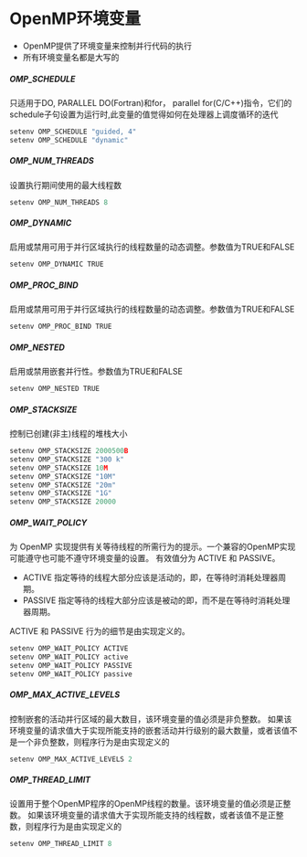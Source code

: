 # OpenMP环境变量

- OpenMP提供了环境变量来控制并行代码的执行
- 所有环境变量名都是大写的

##### OMP_SCHEDULE

只适用于DO, PARALLEL DO(Fortran)和for， parallel for(C/C++)指令，它们的schedule子句设置为运行时,此变量的值觉得如何在处理器上调度循环的迭代

```C++
setenv OMP_SCHEDULE "guided, 4"
setenv OMP_SCHEDULE "dynamic"
```

##### OMP_NUM_THREADS

设置执行期间使用的最大线程数

```C++
setenv OMP_NUM_THREADS 8
```

##### OMP_DYNAMIC

启用或禁用可用于并行区域执行的线程数量的动态调整。参数值为TRUE和FALSE

```C++
setenv OMP_DYNAMIC TRUE
```

##### OMP_PROC_BIND

启用或禁用可用于并行区域执行的线程数量的动态调整。参数值为TRUE和FALSE

```C++
setenv OMP_PROC_BIND TRUE
```

##### OMP_NESTED

启用或禁用嵌套并行性。参数值为TRUE和FALSE

```C++
setenv OMP_NESTED TRUE
```

##### OMP_STACKSIZE

控制已创建(非主)线程的堆栈大小

```C++
setenv OMP_STACKSIZE 2000500B
setenv OMP_STACKSIZE "300 k"
setenv OMP_STACKSIZE 10M
setenv OMP_STACKSIZE "10M"
setenv OMP_STACKSIZE "20m"
setenv OMP_STACKSIZE "1G"
setenv OMP_STACKSIZE 20000
```

##### OMP_WAIT_POLICY

为 OpenMP 实现提供有关等待线程的所需行为的提示。一个兼容的OpenMP实现可能遵守也可能不遵守环境变量的设置。
有效值分为 ACTIVE 和 PASSIVE。
- ACTIVE 指定等待的线程大部分应该是活动的，即，在等待时消耗处理器周期。
- PASSIVE 指定等待的线程大部分应该是被动的即，而不是在等待时消耗处理器周期。


ACTIVE 和 PASSIVE 行为的细节是由实现定义的。

```C++
setenv OMP_WAIT_POLICY ACTIVE
setenv OMP_WAIT_POLICY active
setenv OMP_WAIT_POLICY PASSIVE
setenv OMP_WAIT_POLICY passive
```

##### OMP_MAX_ACTIVE_LEVELS

控制嵌套的活动并行区域的最大数目，该环境变量的值必须是非负整数。
如果该环境变量的请求值大于实现所能支持的嵌套活动并行级别的最大数量，或者该值不是一个非负整数，则程序行为是由实现定义的

```C++
setenv OMP_MAX_ACTIVE_LEVELS 2
```

##### OMP_THREAD_LIMIT

设置用于整个OpenMP程序的OpenMP线程的数量。该环境变量的值必须是正整数。
如果该环境变量的请求值大于实现所能支持的线程数，或者该值不是正整数，则程序行为是由实现定义的

```C++
setenv OMP_THREAD_LIMIT 8
```
